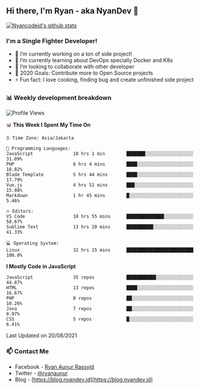 ## Hi there, I'm Ryan - aka NyanDev 👋

[![Nyancodeid's github stats](https://github-readme-stats.vercel.app/api?username=nyancodeid)](https://github.com/nyancodeid/nyancodeid)

### I'm a Single Fighter Developer!
- 🔭 I’m currently working on a ton of side project!
- 🌱 I’m currently learning about DevOps specially Docker and K8s
- 👯 I’m looking to collaborate with other developer
- 🥅 2020 Goals: Contribute more to Open Source projects
- ⚡ Fun fact: I love cooking, finding bug and create unfinished side project 

### 📊 Weekly development breakdown

<!--START_SECTION:waka-->
![Profile Views](http://img.shields.io/badge/Profile%20Views-19-blue)

📊 **This Week I Spent My Time On** 

```text
⌚︎ Time Zone: Asia/Jakarta

💬 Programming Languages: 
JavaScript               10 hrs 1 min        ███████░░░░░░░░░░░░░░░░░░   31.09% 
PHP                      6 hrs 4 mins        ████░░░░░░░░░░░░░░░░░░░░░   18.82% 
Blade Template           5 hrs 44 mins       ████░░░░░░░░░░░░░░░░░░░░░   17.79% 
Vue.js                   4 hrs 51 mins       ███░░░░░░░░░░░░░░░░░░░░░░   15.08% 
Markdown                 1 hr 45 mins        █░░░░░░░░░░░░░░░░░░░░░░░░   5.46%

🔥 Editors: 
VS Code                  18 hrs 55 mins      ██████████████░░░░░░░░░░░   58.67% 
Sublime Text             13 hrs 20 mins      ██████████░░░░░░░░░░░░░░░   41.33%

💻 Operating System: 
Linux                    32 hrs 15 mins      █████████████████████████   100.0%

```

**I Mostly Code in JavaScript** 

```text
JavaScript               35 repos            ███████████░░░░░░░░░░░░░░   44.87% 
HTML                     13 repos            ████░░░░░░░░░░░░░░░░░░░░░   16.67% 
PHP                      8 repos             ██░░░░░░░░░░░░░░░░░░░░░░░   10.26% 
Java                     7 repos             ██░░░░░░░░░░░░░░░░░░░░░░░   8.97% 
CSS                      5 repos             █░░░░░░░░░░░░░░░░░░░░░░░░   6.41%

```



 Last Updated on 20/08/2021
<!--END_SECTION:waka-->

### 📫 Contact Me
- Facebook - [Ryan Aunur Rassyid](https://facebook.com/ryan.hac)
- Twitter - [@ryanaunur](https://twitter.com/ryanaunur)
- Blog - [https://blog.nyandev.id](https://blog.nyandev.id)
